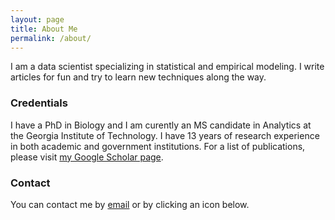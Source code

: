 ```yaml
---
layout: page
title: About Me
permalink: /about/
---
```


I am a data scientist specializing in statistical and empirical modeling. I write articles for fun and try to learn new techniques along the way.

### Credentials

I have a PhD in Biology and I am curently an MS candidate in Analytics at the Georgia Institute of Technology. I have 13 years of research experience in both academic and government institutions. For a list of publications, please visit [my Google Scholar page](https://scholar.google.com/citations?hl=en&user=wfn0gRYAAAAJ).

### Contact

You can contact me by [email](mailto:cwalte12@mail.wvu.edu) or by clicking an icon below.

<div>
    <ul style="list-style-type:none;">
        <li><span class="a"><nobr></nobr></span></li>
	    <li><span class="a"><nobr></nobr></span></li>
    </ul>
</div>
